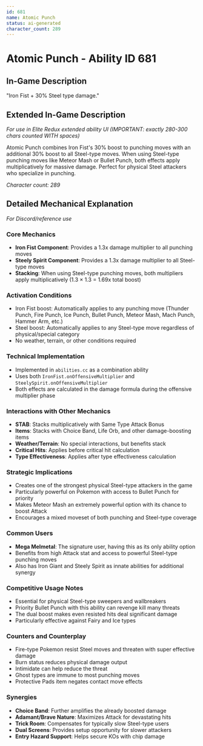 ```yaml
---
id: 681
name: Atomic Punch
status: ai-generated
character_count: 289
---
```


# Atomic Punch - Ability ID 681

## In-Game Description
"Iron Fist + 30% Steel type damage."

## Extended In-Game Description
*For use in Elite Redux extended ability UI (IMPORTANT: exactly 280-300 chars counted WITH spaces)*

Atomic Punch combines Iron Fist's 30% boost to punching moves with an additional 30% boost to all Steel-type moves. When using Steel-type punching moves like Meteor Mash or Bullet Punch, both effects apply multiplicatively for massive damage. Perfect for physical Steel attackers who specialize in punching.

*Character count: 289*

## Detailed Mechanical Explanation
*For Discord/reference use*

### Core Mechanics
- **Iron Fist Component**: Provides a 1.3x damage multiplier to all punching moves
- **Steely Spirit Component**: Provides a 1.3x damage multiplier to all Steel-type moves
- **Stacking**: When using Steel-type punching moves, both multipliers apply multiplicatively (1.3 × 1.3 = 1.69x total boost)

### Activation Conditions
- Iron Fist boost: Automatically applies to any punching move (Thunder Punch, Fire Punch, Ice Punch, Bullet Punch, Meteor Mash, Mach Punch, Hammer Arm, etc.)
- Steel boost: Automatically applies to any Steel-type move regardless of physical/special category
- No weather, terrain, or other conditions required

### Technical Implementation
- Implemented in `abilities.cc` as a combination ability
- Uses both `IronFist.onOffensiveMultiplier` and `SteelySpirit.onOffensiveMultiplier`
- Both effects are calculated in the damage formula during the offensive multiplier phase

### Interactions with Other Mechanics
- **STAB**: Stacks multiplicatively with Same Type Attack Bonus
- **Items**: Stacks with Choice Band, Life Orb, and other damage-boosting items
- **Weather/Terrain**: No special interactions, but benefits stack
- **Critical Hits**: Applies before critical hit calculation
- **Type Effectiveness**: Applies after type effectiveness calculation

### Strategic Implications
- Creates one of the strongest physical Steel-type attackers in the game
- Particularly powerful on Pokemon with access to Bullet Punch for priority
- Makes Meteor Mash an extremely powerful option with its chance to boost Attack
- Encourages a mixed moveset of both punching and Steel-type coverage

### Common Users
- **Mega Melmetal**: The signature user, having this as its only ability option
- Benefits from high Attack stat and access to powerful Steel-type punching moves
- Also has Iron Giant and Steely Spirit as innate abilities for additional synergy

### Competitive Usage Notes
- Essential for physical Steel-type sweepers and wallbreakers
- Priority Bullet Punch with this ability can revenge kill many threats
- The dual boost makes even resisted hits deal significant damage
- Particularly effective against Fairy and Ice types

### Counters and Counterplay
- Fire-type Pokemon resist Steel moves and threaten with super effective damage
- Burn status reduces physical damage output
- Intimidate can help reduce the threat
- Ghost types are immune to most punching moves
- Protective Pads item negates contact move effects

### Synergies
- **Choice Band**: Further amplifies the already boosted damage
- **Adamant/Brave Nature**: Maximizes Attack for devastating hits
- **Trick Room**: Compensates for typically slow Steel-type users
- **Dual Screens**: Provides setup opportunity for slower attackers
- **Entry Hazard Support**: Helps secure KOs with chip damage
